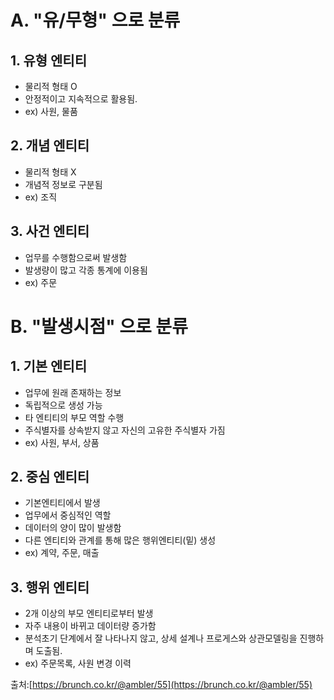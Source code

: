 # A. "유/무형" 으로 분류

## 1. 유형 엔티티

- 물리적 형태 O
- 안정적이고 지속적으로 활용됨.
- ex) 사원, 물품

## 2. 개념 엔티티

- 물리적 형태 X
- 개념적 정보로 구분됨
- ex) 조직

## 3. 사건 엔티티

- 업무를 수행함으로써 발생함
- 발생량이 많고 각종 통계에 이용됨
- ex) 주문



# B. "발생시점" 으로 분류

## 1. 기본 엔티티

- 업무에 원래 존재하는 정보
- 독립적으로 생성 가능
- 타 엔티티의 부모 역할 수행
- 주식별자를 상속받지 않고 자신의 고유한 주식별자 가짐
- ex) 사원, 부서, 상품

## 2. 중심 엔티티

- 기본엔티티에서 발생
- 업무에서 중심적인 역할
- 데이터의 양이 많이 발생함
- 다른 엔티티와 관계를 통해 많은 행위엔티티(밑) 생성
- ex) 계약, 주문, 매출

## 3. 행위 엔티티

- 2개 이상의 부모 엔티티로부터 발생
- 자주 내용이 바뀌고 데이터량 증가함
- 분석초기 단계에서 잘 나타나지 않고, 상세 설계나 프로게스와 상관모델링을 진행하며 도출됨.
- ex) 주문목록, 사원 변경 이력

출처:[https://brunch.co.kr/@ambler/55](https://brunch.co.kr/@ambler/55)
